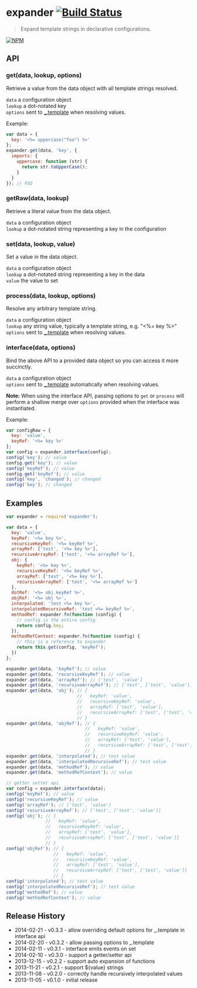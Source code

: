 # expander [![Build Status](https://secure.travis-ci.org/tkellen/node-expander.png?branch=master)](http://travis-ci.org/tkellen/node-expander)
> Expand template strings in declarative configurations.

[![NPM](https://nodei.co/npm/expander.png)](https://nodei.co/npm/expander/)

## API

### get(data, lookup, options)
Retrieve a value from the data object with all template strings resolved.

`data` a configuration object  
`lookup` a dot-notated key  
`options` sent to [_.template](http://lodash.com/docs#template) when resolving values.  

Example:
```js
var data = {
  key: '<%= uppercase("foo") %>'
};
expander.get(data, 'key', {
  imports: {
    uppercase: function (str) {
      return str.toUpperCase();
    }
  }
}); // FOO
```

### getRaw(data, lookup)
Retrieve a literal value from the data object.

`data` a configuration object  
`lookup` a dot-notated string representing a key in the configuration  

### set(data, lookup, value)
Set a value in the data object.

`data` a configuration object  
`lookup` a dot-notated string representing a key in the data  
`value` the value to set  

### process(data, lookup, options)
Resolve any arbitrary template string.

`data` a configuration object  
`lookup` any string value, typically a template string, e.g. "<%= key %>"  
`options` sent to [_.template](http://lodash.com/docs#template) when resolving values.  

### interface(data, options)
Bind the above API to a provided data object so you can access it more succinctly.

`data` a configuration object  
`options` sent to [_.template](http://lodash.com/docs#template) automatically when resolving values.  

**Note:** When using the interface API, passing options to `get` or `process` will perform a shallow merge over `options` provided when the interface was instantiated.

Example:
```js
var configRaw = {
  key: 'value',
  keyRef: '<%= key %>'
};
var config = expander.interface(config);
config('key'); // value
config.get('key'); // value
config('keyRef'); // value
config.get('keyRef'); // value
config('key', 'changed'); // changed
config('key'); // changed
```

## Examples

```js
var expander = require('expander');

var data = {
  key: 'value',
  keyRef: '<%= key %>',
  recursiveKeyRef: '<%= keyRef %>',
  arrayRef: ['test', '<%= key %>'],
  recursiveArrayRef: ['test', '<%= arrayRef %>'],
  obj: {
    keyRef: '<%= key %>',
    recursiveKeyRef: '<%= keyRef %>',
    arrayRef: ['test', '<%= key %>'],
    recursiveArrayRef: ['test', '<%= arrayRef %>']
  },
  dotRef: '<%= obj.keyRef %>',
  objRef: '<%= obj %>',
  interpolated: 'test <%= key %>',
  interpolatedRecursiveRef: 'test <%= keyRef %>',
  methodRef: expander.fn(function (config) {
    // config is the entire config
    return config.key;
  }),
  methodRefContext: expander.fn(function (config) {
    // this is a reference to expander
    return this.get(config, 'keyRef');
  })
};

expander.get(data, 'keyRef'); // value
expander.get(data, 'recursiveKeyRef'); // value
expander.get(data, 'arrayRef'); // ['test', 'value']
expander.get(data, 'recursiveArrayRef'); // ['test', ['test', 'value']]
expander.get(data, 'obj'); // {
                           //   keyRef: 'value',
                           //   recursiveKeyRef: 'value',
                           //   arrayRef: ['test', 'value'],
                           //   recursiveArrayRef: ['test', ['test', 'value']]
                           // }
expander.get(data, 'objRef'); // {
                              //   keyRef: 'value',
                              //   recursiveKeyRef: 'value',
                              //   arrayRef: ['test', 'value'],
                              //   recursiveArrayRef: ['test', ['test', 'value']]
                              // }
expander.get(data, 'interpolated'); // test value
expander.get(data, 'interpolatedRecursiveRef'); // test value
expander.get(data, 'methodRef'); // value
expander.get(data, 'methodRefContext'); // value

// getter setter api
var config = expander.interface(data);
config('keyRef'); // value
config('recursiveKeyRef'); // value
config('arrayRef'); // ['test', 'value']
config('recursiveArrayRef'); // ['test', ['test', 'value']]
config('obj'); // {
               //   keyRef: 'value',
               //   recursiveKeyRef: 'value',
               //   arrayRef: ['test', 'value'],
               //   recursiveArrayRef: ['test', ['test', 'value']]
               // }
config('objRef'); // {
                  //   keyRef: 'value',
                  //   recursiveKeyRef: 'value',
                  //   arrayRef: ['test', 'value'],
                  //   recursiveArrayRef: ['test', ['test', 'value']]
                  // }
config('interpolated'); // test value
config('interpolatedRecursiveRef'); // test value
config('methodRef'); // value
config('methodRefContext'); // value
```

## Release History

* 2014-02-21 - v0.3.3 - allow overriding default options for _.template in interface api
* 2014-02-20 - v0.3.2 - allow passing options to _.template
* 2014-02-11 - v0.3.1 - interface emits events on set
* 2014-02-10 - v0.3.0 - support a getter/setter api
* 2013-12-15 - v0.2.2 - support auto expansion of functions
* 2013-11-21 - v0.2.1 - support ${value} strings
* 2013-11-08 - v0.2.0 - correctly handle recursively interpolated values
* 2013-11-05 - v0.1.0 - initial release
